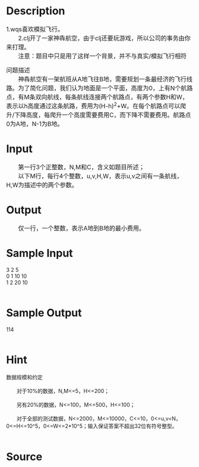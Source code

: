 
# Description

<div class="content"><p><span style="font-size: medium">1.wqs喜欢模拟飞行。<br/>
　　2.clj开了一家神犇航空，由于clj还要玩游戏，所以公司的事务由你来打理。<br/>
　　注意：题目中只是用了这样一个背景，并不与真实/模拟飞行相符<br/>
</span></p>
<div class="pdsec"><span style="font-size: medium">问题描述</span></div>
<div class="pdcont"><span style="font-size: medium">　　神犇航空有一架航班从A地飞往B地，需要规划一条最经济的飞行线路。为了简化问题，我们认为地面是一个平面，高度为0，上有N个航路点，有M条双向航线，每条航线连接两个航路点，有两个参数H和W，表示以h高度通过这条航路，费用为(H-h)<sup>2</sup>+W。在每个航路点可以爬升/下降高度，每爬升一个高度需要费用C，而下降不需要费用。航路点0为A地，N-1为B地。<br/>
</span></div>
<p></p></div>

# Input

<div class="content"><div class="pdcont"><span style="font-size: medium">　　第一行3个正整数，N,M和C，含义如题目所述；<br/>
　　以下M行，每行4个整数，u,v,H,W，表示u,v之间有一条航线，H,W为描述中的两个参数。<br/>
</span></div></div>

# Output

<div class="content"><div class="pdcont"><span style="font-size: medium">　　仅一行，一个整数，表示A地到B地的最小费用。<br/>
</span></div></div>

# Sample Input

<div class="content"><span class="sampledata">3 2 5<br/>
0 1 10 10<br/>
1 2 20 10<br/>
<br/>
</span></div>

# Sample Output

<div class="content"><span class="sampledata">114<br/>
<br/>
</span></div>

# Hint

<div class="content"><p></p><p>数据规模和约定<br/><br/>
　　对于10%的数据，N,M&lt;=5，H&lt;=200；<br/><br/>
　　另有20%的数据，N&lt;=100，M&lt;=500，H&lt;=100；<br/><br/>
　　对于全部的测试数据，N&lt;=2000，M&lt;=10000，C&lt;=10，0&lt;=u,v&lt;N，0&lt;=H&lt;=10^5，0&lt;=W&lt;=2*10^5；输入保证答案不超出32位有符号整型。<br/><br/>
</p><p></p></div>

# Source

<div class="content"><p><a href="problemset.php?search="></a></p></div>


